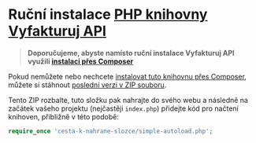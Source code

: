 # Ruční instalace [PHP knihovny Vyfakturuj API](https://github.com/vyfakturuj/vyfakturuj-api-php)

> **Doporučujeme, abyste namísto ruční instalace Vyfakturuj API využili [instalaci přes Composer](README.md#instalace)** 

Pokud nemůžete nebo nechcete [instalovat tuto knihovnu přes Composer](README.md#instalace), můžete si
stáhnout [poslední verzi v ZIP souboru](https://github.com/vyfakturuj/vyfakturuj-api-php/releases/latest).

Tento ZIP rozbalte, tuto složku pak nahrajte do svého webu a následně na začátek vašeho projektu (nejčastěji `index.php`)
přidejte kód pro načtení knihoven, přibližně v této podobě:
```php
require_once 'cesta-k-nahrane-slozce/simple-autoload.php';
```